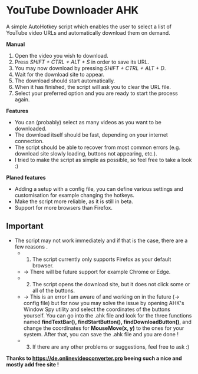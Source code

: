 # YouTube Downloader AHK

A simple AutoHotkey script which enables the user to select a list of YouTube video URLs and automatically download them on demand.

**Manual**

 1. Open the video you wish to download.
 2. Press *SHIFT + CTRL + ALT + S* in order to save its URL. 
 3. You may now download by pressing *SHIFT + CTRL + ALT + D*.
 4. Wait for the download site to appear.
 5. The download should start automatically.
 6. When it has finished, the script will ask you to clear the URL file.
 7. Select your preferred option and you are ready to start the process again.

**Features**

 - You can (probably) select as many videos as you want to be downloaded.
 - The download itself should be fast, depending on your internet connection.
 - The script should be able to recover from most common errors (e.g. download site slowly loading, buttons not appearing, etc.).
 - I tried to make the script as simple as possible, so feel free to take a look :)

**Planed features**

 - Adding a setup with a config file, you can define various settings and customisation for example changing the hotkeys.
 - Make the script more reliable, as it is still in beta.
 - Support for more browsers than Firefox.

## Important

 - The script may not work immediately and if that is the case, there are a few reasons .
	 - 1. The script currently only supports Firefox as your default browser.
	 - →  There will be future support for example Chrome or Edge.
	 - 2. The script opens the download site, but it does not click some or all of the buttons.
	 - →  This is an error I am aware of and working on in the future (→ config file) but for now you may solve the issue by opening AHK's Window Spy utility and select the coordinates of the buttons yourself. You can go into the .ahk file and look for the three functions named **findTextBar(), findStartButton(), findDownloadButton()**, and change the coordinates for **MouseMove(x, y)** to the ones for your system. After that, you can save the .ahk file and you are done !
	 - 3. If there are any other problems or suggestions, feel free to ask :)

**Thanks to https://de.onlinevideoconverter.pro beeing such a nice and mostly add free site !**
